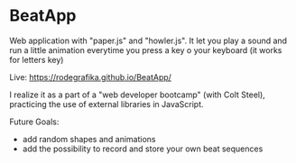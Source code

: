 # BeatApp

Web application with "paper.js" and "howler.js". It let you play a sound and run a little animation everytime you press a key o your keyboard (it works for letters key)

Live:
https://rodegrafika.github.io/BeatApp/

I realize it as a part of a "web developer bootcamp" (with Colt Steel), practicing the use of external libraries in JavaScript.

Future Goals:

- add random shapes and animations
- add the possibility to record and store your own beat sequences

